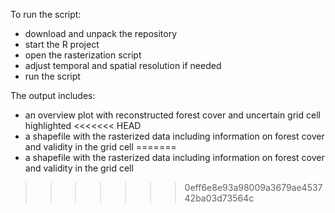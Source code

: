To run the script:
- download and unpack the repository
- start the R project
- open the rasterization script
- adjust temporal and spatial resolution if needed
- run the script

The output includes:
- an overview plot with reconstructed forest cover and uncertain grid cell highlighted
<<<<<<< HEAD
- a shapefile with the rasterized data including information on forest cover and validity in the grid cell
=======
- a shapefile with the rasterized data including information on forest cover and validity in the grid cell
>>>>>>> 0eff6e8e93a98009a3679ae453742ba03d73564c
